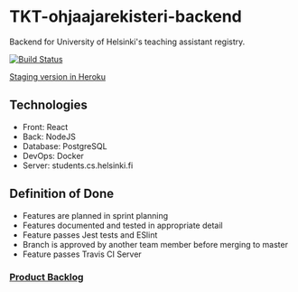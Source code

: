 # TKT-ohjaajarekisteri-backend

Backend for University of Helsinki's teaching assistant registry.

[![Build Status](https://travis-ci.org/TKT-ohjaajarekisteri/TKT-ohjaajarekisteri-back.svg?branch=master)](https://travis-ci.org/TKT-ohjaajarekisteri/TKT-ohjaajarekisteri-back)

[Staging version in Heroku](https://tkt-ohjaajarekisteri.herokuapp.com/)

## Technologies
* Front: React
* Back: NodeJS
* Database: PostgreSQL
* DevOps: Docker
* Server: students.cs.helsinki.fi

## Definition of Done 
* Features are planned in sprint planning
* Features documented and tested in appropriate detail
* Feature passes Jest tests and ESlint
* Branch is approved by another team member before merging to master
* Feature passes Travis CI Server

### [Product Backlog](https://docs.google.com/spreadsheets/d/1anddOjdDCkdAmyJH2gLAUYYbubbZhXSGxku90kQJT9k/edit#gid=1)


